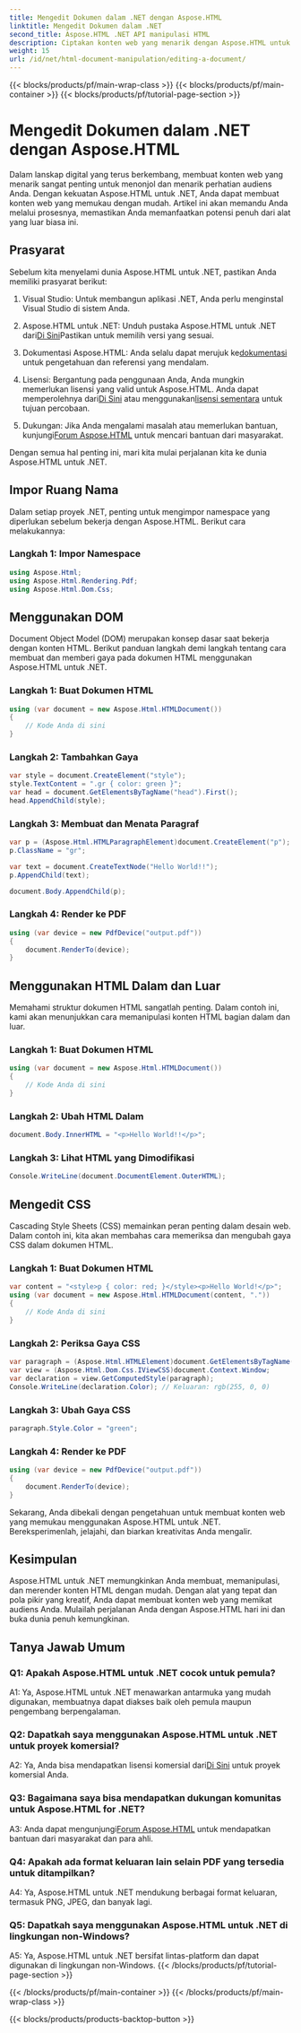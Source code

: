 ```yaml
---
title: Mengedit Dokumen dalam .NET dengan Aspose.HTML
linktitle: Mengedit Dokumen dalam .NET
second_title: Aspose.HTML .NET API manipulasi HTML
description: Ciptakan konten web yang menarik dengan Aspose.HTML untuk .NET. Pelajari cara memanipulasi HTML, CSS, dan lainnya.
weight: 15
url: /id/net/html-document-manipulation/editing-a-document/
---
```


{{< blocks/products/pf/main-wrap-class >}}
{{< blocks/products/pf/main-container >}}
{{< blocks/products/pf/tutorial-page-section >}}

# Mengedit Dokumen dalam .NET dengan Aspose.HTML


Dalam lanskap digital yang terus berkembang, membuat konten web yang menarik sangat penting untuk menonjol dan menarik perhatian audiens Anda. Dengan kekuatan Aspose.HTML untuk .NET, Anda dapat membuat konten web yang memukau dengan mudah. Artikel ini akan memandu Anda melalui prosesnya, memastikan Anda memanfaatkan potensi penuh dari alat yang luar biasa ini.

## Prasyarat

Sebelum kita menyelami dunia Aspose.HTML untuk .NET, pastikan Anda memiliki prasyarat berikut:

1. Visual Studio: Untuk membangun aplikasi .NET, Anda perlu menginstal Visual Studio di sistem Anda.

2. Aspose.HTML untuk .NET: Unduh pustaka Aspose.HTML untuk .NET dari[Di Sini](https://releases.aspose.com/html/net/)Pastikan untuk memilih versi yang sesuai.

3.  Dokumentasi Aspose.HTML: Anda selalu dapat merujuk ke[dokumentasi](https://reference.aspose.com/html/net/) untuk pengetahuan dan referensi yang mendalam.

4.  Lisensi: Bergantung pada penggunaan Anda, Anda mungkin memerlukan lisensi yang valid untuk Aspose.HTML. Anda dapat memperolehnya dari[Di Sini](https://purchase.aspose.com/buy) atau menggunakan[lisensi sementara](https://purchase.aspose.com/temporary-license/) untuk tujuan percobaan.

5.  Dukungan: Jika Anda mengalami masalah atau memerlukan bantuan, kunjungi[Forum Aspose.HTML](https://forum.aspose.com/) untuk mencari bantuan dari masyarakat.

Dengan semua hal penting ini, mari kita mulai perjalanan kita ke dunia Aspose.HTML untuk .NET.

## Impor Ruang Nama

Dalam setiap proyek .NET, penting untuk mengimpor namespace yang diperlukan sebelum bekerja dengan Aspose.HTML. Berikut cara melakukannya:

### Langkah 1: Impor Namespace

```csharp
using Aspose.Html;
using Aspose.Html.Rendering.Pdf;
using Aspose.Html.Dom.Css;
```

## Menggunakan DOM

Document Object Model (DOM) merupakan konsep dasar saat bekerja dengan konten HTML. Berikut panduan langkah demi langkah tentang cara membuat dan memberi gaya pada dokumen HTML menggunakan Aspose.HTML untuk .NET.

### Langkah 1: Buat Dokumen HTML

```csharp
using (var document = new Aspose.Html.HTMLDocument())
{
    // Kode Anda di sini
}
```

### Langkah 2: Tambahkan Gaya

```csharp
var style = document.CreateElement("style");
style.TextContent = ".gr { color: green }";
var head = document.GetElementsByTagName("head").First();
head.AppendChild(style);
```

### Langkah 3: Membuat dan Menata Paragraf

```csharp
var p = (Aspose.Html.HTMLParagraphElement)document.CreateElement("p");
p.ClassName = "gr";

var text = document.CreateTextNode("Hello World!!");
p.AppendChild(text);

document.Body.AppendChild(p);
```

### Langkah 4: Render ke PDF

```csharp
using (var device = new PdfDevice("output.pdf"))
{
    document.RenderTo(device);
}
```

## Menggunakan HTML Dalam dan Luar

Memahami struktur dokumen HTML sangatlah penting. Dalam contoh ini, kami akan menunjukkan cara memanipulasi konten HTML bagian dalam dan luar.

### Langkah 1: Buat Dokumen HTML

```csharp
using (var document = new Aspose.Html.HTMLDocument())
{
    // Kode Anda di sini
}
```

### Langkah 2: Ubah HTML Dalam

```csharp
document.Body.InnerHTML = "<p>Hello World!!</p>";
```

### Langkah 3: Lihat HTML yang Dimodifikasi

```csharp
Console.WriteLine(document.DocumentElement.OuterHTML);
```

## Mengedit CSS

Cascading Style Sheets (CSS) memainkan peran penting dalam desain web. Dalam contoh ini, kita akan membahas cara memeriksa dan mengubah gaya CSS dalam dokumen HTML.

### Langkah 1: Buat Dokumen HTML

```csharp
var content = "<style>p { color: red; }</style><p>Hello World!</p>";
using (var document = new Aspose.Html.HTMLDocument(content, "."))
{
    // Kode Anda di sini
}
```

### Langkah 2: Periksa Gaya CSS

```csharp
var paragraph = (Aspose.Html.HTMLElement)document.GetElementsByTagName("p").First();
var view = (Aspose.Html.Dom.Css.IViewCSS)document.Context.Window;
var declaration = view.GetComputedStyle(paragraph);
Console.WriteLine(declaration.Color); // Keluaran: rgb(255, 0, 0)
```

### Langkah 3: Ubah Gaya CSS

```csharp
paragraph.Style.Color = "green";
```

### Langkah 4: Render ke PDF

```csharp
using (var device = new PdfDevice("output.pdf"))
{
    document.RenderTo(device);
}
```

Sekarang, Anda dibekali dengan pengetahuan untuk membuat konten web yang memukau menggunakan Aspose.HTML untuk .NET. Bereksperimenlah, jelajahi, dan biarkan kreativitas Anda mengalir.

## Kesimpulan

Aspose.HTML untuk .NET memungkinkan Anda membuat, memanipulasi, dan merender konten HTML dengan mudah. Dengan alat yang tepat dan pola pikir yang kreatif, Anda dapat membuat konten web yang memikat audiens Anda. Mulailah perjalanan Anda dengan Aspose.HTML hari ini dan buka dunia penuh kemungkinan.

## Tanya Jawab Umum

### Q1: Apakah Aspose.HTML untuk .NET cocok untuk pemula?

A1: Ya, Aspose.HTML untuk .NET menawarkan antarmuka yang mudah digunakan, membuatnya dapat diakses baik oleh pemula maupun pengembang berpengalaman.

### Q2: Dapatkah saya menggunakan Aspose.HTML untuk .NET untuk proyek komersial?

 A2: Ya, Anda bisa mendapatkan lisensi komersial dari[Di Sini](https://purchase.aspose.com/buy) untuk proyek komersial Anda.

### Q3: Bagaimana saya bisa mendapatkan dukungan komunitas untuk Aspose.HTML for .NET?

 A3: Anda dapat mengunjungi[Forum Aspose.HTML](https://forum.aspose.com/) untuk mendapatkan bantuan dari masyarakat dan para ahli.

### Q4: Apakah ada format keluaran lain selain PDF yang tersedia untuk ditampilkan?

A4: Ya, Aspose.HTML untuk .NET mendukung berbagai format keluaran, termasuk PNG, JPEG, dan banyak lagi.

### Q5: Dapatkah saya menggunakan Aspose.HTML untuk .NET di lingkungan non-Windows?

A5: Ya, Aspose.HTML untuk .NET bersifat lintas-platform dan dapat digunakan di lingkungan non-Windows.
{{< /blocks/products/pf/tutorial-page-section >}}

{{< /blocks/products/pf/main-container >}}
{{< /blocks/products/pf/main-wrap-class >}}

{{< blocks/products/products-backtop-button >}}

